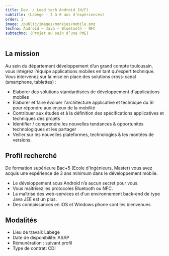 ```yaml
---
title: Dev. / Lead tech Android (H/F) 
subtitle: (Labège – 3 à 6 ans d’expériences)
order: 3
image: /public/images/monkies/mobile.png
techno: Android – Java – Bluetooth - NFC 
subtechno: (Projet au sein d’une PME)
---
```


## La mission

Au sein du département développement d’un grand compte toulousain, vous intégrez l'équipe applications mobiles en tant qu'expert technique. Vous intervenez sur la mise en place des solutions cross-canal (smartphone, tablettes) :

* Elaborer des solutions standardisées de développement d'applications mobiles
* Elaborer et faire évoluer l'architecture applicative et technique du SI pour répondre aux enjeux de la mobilité
* Contribuer aux études et à la définition des spécifications applicatives et techniques des projets
* Identifier / comprendre les nouvelles tendances & opportunités technologiques et les partager
* Veiller sur les nouvelles plateformes, technologies & les montées de versions.

## Profil recherché

De formation supérieure Bac+5 (Ecole d'ingénieurs, Master) vous avez acquis une expérience de 3 ans minimum dans le développement mobile.

* Le développement sous Android n’a aucun secret pour vous.
* Vous maîtrisez les protocoles Bluetooth ou NFC.
* La maîtrise des web-services et d'un environnement back-end de type Java JEE est un plus.
* Des connaissances en iOS et Windows phone sont les bienvenues.

## Modalités

* Lieu de travail: Labège
* Date de disponibilité: ASAP
* Rémunération : suivant profil
* Type de contrat: CDI
